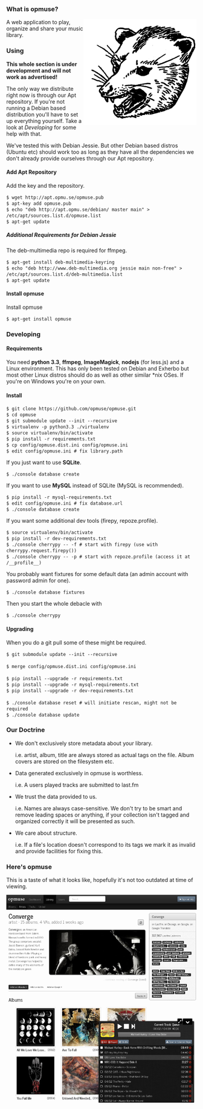 ### What is opmuse?

<img align="right" src="https://github.com/opmuse/opmuse/raw/master/assets/opossum-readme.png" />

A web application to play, organize and share your music library.

### Using

**This whole section is under development and will not work as advertised!**

The only way we distribute right now is through our Apt repository. If you're
not running a Debian based distribution you'll have to set up everything
yourself. Take a look at *Developing* for some help with that.

We've tested this with Debian Jessie. But other Debian based distros (Ubuntu
etc) should work too as long as they have all the dependencies we don't already
provide ourselves through our Apt repository.

#### Add Apt Repository

Add the key and the repository.

    $ wget http://apt.opmu.se/opmuse.pub
    $ apt-key add opmuse.pub
    $ echo "deb http://apt.opmu.se/debian/ master main" > /etc/apt/sources.list.d/opmuse.list
    $ apt-get update

##### Additional Requirements for Debian Jessie

The deb-multimedia repo is required for ffmpeg.

    $ apt-get install deb-multimedia-keyring
    $ echo "deb http://www.deb-multimedia.org jessie main non-free" > /etc/apt/sources.list.d/deb-multimedia.list
    $ apt-get update

#### Install opmuse

Install opmuse

    $ apt-get install opmuse

### Developing

#### Requirements

You need **python 3.3**, **ffmpeg**, **ImageMagick**, **nodejs** (for less.js)
and a Linux environment. This has only been tested on Debian and Exherbo but
most other Linux distros should do as well as other similar \*nix OSes. If
you're on Windows you're on your own.

#### Install

    $ git clone https://github.com/opmuse/opmuse.git
    $ cd opmuse
    $ git submodule update --init --recursive
    $ virtualenv -p python3.3 ./virtualenv
    $ source virtualenv/bin/activate
    $ pip install -r requirements.txt
    $ cp config/opmuse.dist.ini config/opmuse.ini
    $ edit config/opmuse.ini # fix library.path

If you just want to use **SQLite**.

    $ ./console database create

If you want to use **MySQL** instead of SQLite (MySQL is recommended).

    $ pip install -r mysql-requirements.txt
    $ edit config/opmuse.ini # fix database.url
    $ ./console database create

If you want some additional dev tools (firepy, repoze.profile).

    $ source virtualenv/bin/activate
    $ pip install -r dev-requirements.txt
    $ ./console cherrypy -- -f # start with firepy (use with cherrypy.request.firepy())
    $ ./console cherrypy -- -p # start with repoze.profile (access it at /__profile__)

You probably want fixtures for some default data (an admin account with password admin for one).

    $ ./console database fixtures

Then you start the whole debacle with

    $ ./console cherrypy

#### Upgrading

When you do a git pull some of these might be required.

    $ git submodule update --init --recursive

    $ merge config/opmuse.dist.ini config/opmuse.ini

    $ pip install --upgrade -r requirements.txt
    $ pip install --upgrade -r mysql-requirements.txt
    $ pip install --upgrade -r dev-requirements.txt

    $ ./console database reset # will initiate rescan, might not be required
    $ ./console database update

### Our Doctrine

  - We don't exclusively store metadata about your library.

    i.e. artist, album, title are always stored as actual tags on the file. Album covers are stored on the filesystem etc.

  - Data generated exclusively in opmuse is worthless.

    i.e. A users played tracks are submitted to last.fm

  - We trust the data provided to us.

    i.e. Names are always case-sensitive. We don't try to be smart and remove leading spaces or anything, if your collection isn't tagged and organized correctly it will be presented as such.

  - We care about structure.

    i.e. If a file's location doesn't correspond to its tags we mark it as invalid and provide facilities for fixing this.

### Here's opmuse

This is a taste of what it looks like, hopefully it's not too outdated at time of viewing.

![A screenshot.](https://github.com/opmuse/opmuse/raw/master/screen1.png)
